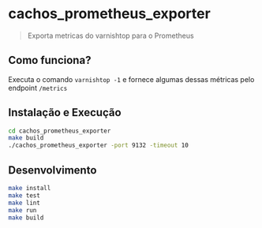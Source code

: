 # cachos_prometheus_exporter

> Exporta metricas do varnishtop para o Prometheus

## Como funciona?

Executa o comando `varnishtop -1` e fornece algumas dessas métricas pelo
endpoint `/metrics`

## Instalação e Execução

```sh
cd cachos_prometheus_exporter
make build
./cachos_prometheus_exporter -port 9132 -timeout 10
```

## Desenvolvimento

```sh
make install
make test
make lint
make run
make build
```
